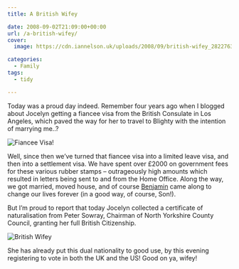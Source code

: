 ```yaml
---
title: A British Wifey

date: 2008-09-02T21:09:00+00:00
url: /a-british-wifey/
cover: 
  image: https://cdn.iannelson.uk/uploads/2008/09/british-wifey_2822763194_o-1.jpg

categories:
  - Family
tags:
  - tidy

---
```

Today was a proud day indeed. Remember four years ago when I blogged about Jocelyn getting a fiancee visa from the British Consulate in Los Angeles, which paved the way for her to travel to Blighty with the intention of marrying me..?

![Fiancee Visa!](https://cdn.iannelson.uk/uploads/2023/08/fiancee-visa_18183343_o.jpg)

Well, since then we’ve turned that fiancee visa into a limited leave visa, and then into a settlement visa. We have spent over £2000 on government fees for these various rubber stamps &#8211; outrageously high amounts which resulted in letters being sent to and from the Home Office. Along the way, we got married, moved house, and of course [Benjamin][1] came along to change our lives forever (in a good way, of course, Son!).

But I’m proud to report that today Jocelyn collected a certificate of naturalisation from Peter Sowray, Chairman of North Yorkshire County Council, granting her full British Citizenship.

![British Wifey](https://cdn.iannelson.uk/uploads/2023/08/british-wifey_2822763194_o.jpg)

She has already put this dual nationality to good use, by this evening registering to vote in both the UK and the US! Good on ya, wifey!

 [1]: https://blog.iannelson.uk/benjamin-george-nelson/